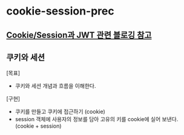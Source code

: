 # cookie-session-prec
## [Cookie/Session과 JWT 관련 블로깅 참고](https://velog.io/@sksgur3217/CookieSession%EA%B3%BC-JWT)

## 쿠키와 세션
[목표]
- 쿠키와 세션 개념과 흐름을 이해한다.

[구현]
- 쿠키를 만들고 쿠키에 접근하기 (cookie)
- session 객체에 사용자의 정보를 담아 고유의 키를 cookie에 실어 보낸다. (cookie + session)
